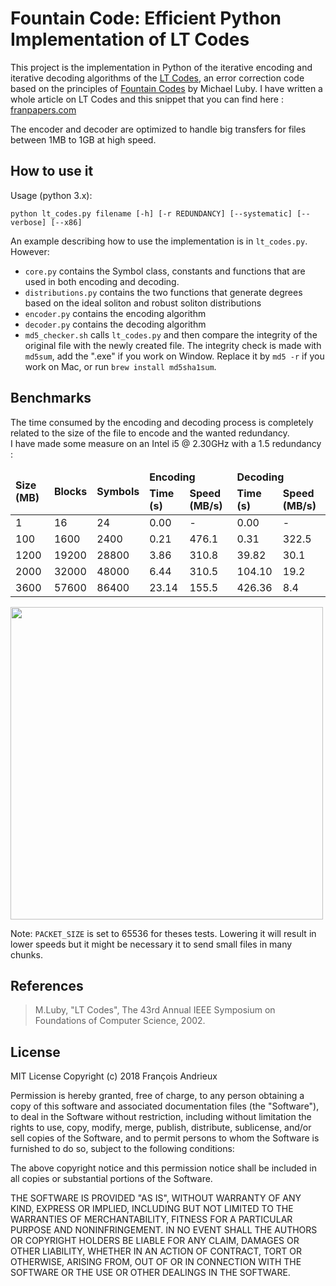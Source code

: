 # Fountain Code: Efficient Python Implementation of LT Codes

This project is the implementation in Python of the iterative encoding and iterative decoding algorithms of the [LT Codes](https://en.wikipedia.org/wiki/LT_codes), 
an error correction code based on the principles of [Fountain Codes](https://en.wikipedia.org/wiki/Fountain_code) by Michael Luby.
I have written a whole article on LT Codes and this snippet that you can find here : [franpapers.com](https://franpapers.com/en/algorithmic/2018-introduction-to-fountain-codes-lt-codes-with-python/)

The encoder and decoder are optimized to handle big transfers for files between 1MB to 1GB at high speed.

## How to use it

Usage (python 3.x):
```
python lt_codes.py filename [-h] [-r REDUNDANCY] [--systematic] [--verbose] [--x86]
```

An example describing how to use the implementation is in `lt_codes.py`. However:
* `core.py` contains the Symbol class, constants and functions that are used in both encoding and decoding.
* `distributions.py` contains the two functions that generate degrees based on the ideal soliton and robust soliton distributions
* `encoder.py` contains the encoding algorithm
* `decoder.py` contains the decoding algorithm
* `md5_checker.sh` calls `lt_codes.py` and then compare the integrity of the original file with the newly created file. The integrity check is made with `md5sum`, add the ".exe" if you work on Window. Replace it by `md5 -r` if you work on Mac, or run `brew install md5sha1sum`.

## Benchmarks
The time consumed by the encoding and decoding process is completely related to the size of the file to encode and the wanted redundancy.   
I have made some measure on an Intel i5 @ 2.30GHz with a 1.5 redundancy : 

<table>
<thead>
<tr>
<td rowspan="2"><strong>Size (MB)</strong></td>
<td rowspan="2"><strong>Blocks</strong></td>
<td rowspan="2"><strong>Symbols</strong></td>
<td colspan="2"><strong>Encoding</strong></td>
<td colspan="2"><strong>Decoding</strong></td>
</tr>
<tr>
<td><strong>Time (s)</strong></td>
<td><strong>Speed (MB/s)</strong></td>
<td><strong>Time (s)</strong></td>
<td><strong>Speed (MB/s)</strong></td>
</tr>
</thead>
<tbody>
<tr>
<td>1</td>
<td>16</td>
<td>24</td>
<td>0.00</td>
<td>-</td>
<td>0.00</td>
<td>-</td>
</tr>
<tr>
<td>100</td>
<td>1600</td>
<td>2400</td>
<td>0.21</td>
<td>476.1</td>
<td>0.31</td>
<td>322.5</td>
</tr>
<tr>
<td>1200</td>
<td>19200</td>
<td>28800</td>
<td>3.86</td>
<td>310.8</td>
<td>39.82</td>
<td>30.1</td>
</tr>
<tr>
<td>2000</td>
<td>32000</td>
<td>48000</td>
<td>6.44</td>
<td>310.5</td>
<td>104.10</td>
<td>19.2</td>
</tr>
<tr>
<td>3600</td>
<td>57600</td>
<td>86400</td>
<td>23.14</td>
<td>155.5</td>
<td>426.36</td>
<td>8.4</td>
</tr>
</tbody>
</table>

<img src="https://franpapers.com/wp-content/uploads/2018/06/word-image-18.png" width=500 />

Note: `PACKET_SIZE` is set to 65536 for theses tests. Lowering it will result in lower speeds but it might be necessary it to send small files in many chunks.


## References

> M.Luby, "LT Codes", The 43rd Annual IEEE Symposium on Foundations of Computer Science, 2002.

## License

MIT License
Copyright (c) 2018 François Andrieux

Permission is hereby granted, free of charge, to any person obtaining a copy of this software and associated documentation files (the "Software"), to deal in the Software without restriction, including without limitation the rights to use, copy, modify, merge, publish, distribute, sublicense, and/or sell copies of the Software, and to permit persons to whom the Software is furnished to do so, subject to the following conditions:

The above copyright notice and this permission notice shall be included in all copies or substantial portions of the Software.

THE SOFTWARE IS PROVIDED "AS IS", WITHOUT WARRANTY OF ANY KIND, EXPRESS OR IMPLIED, INCLUDING BUT NOT LIMITED TO THE WARRANTIES OF MERCHANTABILITY, FITNESS FOR A PARTICULAR PURPOSE AND NONINFRINGEMENT. IN NO EVENT SHALL THE AUTHORS OR COPYRIGHT HOLDERS BE LIABLE FOR ANY CLAIM, DAMAGES OR OTHER LIABILITY, WHETHER IN AN ACTION OF CONTRACT, TORT OR OTHERWISE, ARISING FROM, OUT OF OR IN CONNECTION WITH THE SOFTWARE OR THE USE OR OTHER DEALINGS IN THE SOFTWARE.

